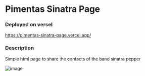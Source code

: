 # Pimentas Sinatra Page

### Deployed on versel

https://pimentas-sinatra-page.vercel.app/

### Description
Simple html page to share the contacts of the band sinatra pepper

![image](https://user-images.githubusercontent.com/62767339/199377612-ecaa3203-9347-47f5-9cc0-0f5c14546141.png)

